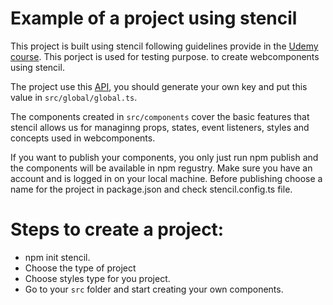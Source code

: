 
# Example of a project using stencil

This project is built using stencil following guidelines provide in the [Udemy course](https://www.udemy.com/course/web-components-stenciljs-build-custom-html-elements/). This porject is used for testing purpose. to create webcomponents using stencil.

The project use this [API](https://www.alphavantage.co/), you should generate your own key and put this value in `src/global/global.ts`.

The components created in `src/components` cover the basic features that stencil allows us for managinng props, states, event listeners, styles and concepts used in webcomponents.

If you want to publish your components, you only just run npm publish and the components will be available in npm regustry. Make sure you have an account and is logged in on your local machine. Before publishing choose a name for the project in package.json and check stencil.config.ts file.

# Steps to create a project:

 -  npm init stencil.
 -  Choose the type of project
 -  Choose styles type for you project.
 -  Go to your `src` folder and start creating your own components.